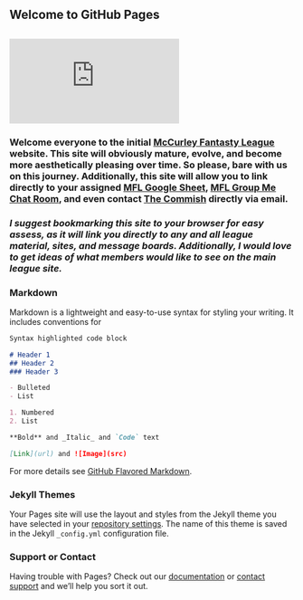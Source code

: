 ## Welcome to GitHub Pages

## ![MFL](https://sleepercdn.com/images/v2/logos/logo_with_text.png/Sports-Tech/MFL/edit/master/README.md)

### Welcome everyone to the initial **[McCurley Fantasty League](https://sleeper.app/leagues/516022205718880256/Sports-Tech/MFL/edit/master/README.md)** website.  This site will obviously mature, evolve, and become more aesthetically pleasing over time.  So please, bare with us on this journey.  Additionally, this site will allow you to link directly to your assigned **[MFL Google Sheet](https://docs.google.com/spreadsheets/d/1FDt6Yt4SuVrAaBL68JDkXdQ9aS-v7GubNrdL7nGypfE/edit?usp=sharing/Sports-Tech/MFL/edit/master/README.md)**, **[MFL Group Me Chat Room](https://groupme.com/join_group/51251345/KrlbtsKQ/Sports-Tech/MFL/edit/master/README.md)**, and even contact **[The Commish](mailto:justincmccurley@gmail.com/Sports-Tech/MFL/edit/master/README.md)** directly via email.

### _I suggest bookmarking this site to your browser for easy assess, as it will link you directly to any and all league material, sites, and message boards. Additionally, I would love to get ideas of what members would like to see on the main league site._

### Markdown

Markdown is a lightweight and easy-to-use syntax for styling your writing. It includes conventions for

```markdown
Syntax highlighted code block

# Header 1
## Header 2
### Header 3

- Bulleted
- List

1. Numbered
2. List

**Bold** and _Italic_ and `Code` text

[Link](url) and ![Image](src)
```

For more details see [GitHub Flavored Markdown](https://guides.github.com/features/mastering-markdown/).

### Jekyll Themes

Your Pages site will use the layout and styles from the Jekyll theme you have selected in your [repository settings](https://github.com/Sports-Tech/MFL/settings). The name of this theme is saved in the Jekyll `_config.yml` configuration file.

### Support or Contact

Having trouble with Pages? Check out our [documentation](https://help.github.com/categories/github-pages-basics/) or [contact support](https://github.com/contact) and we’ll help you sort it out.

